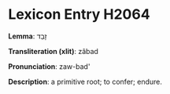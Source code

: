 # Lexicon Entry H2064

**Lemma**: זָבַד

**Transliteration (xlit)**: zâbad

**Pronunciation**: zaw-bad'

**Description**:
a primitive root; to confer; endure.
